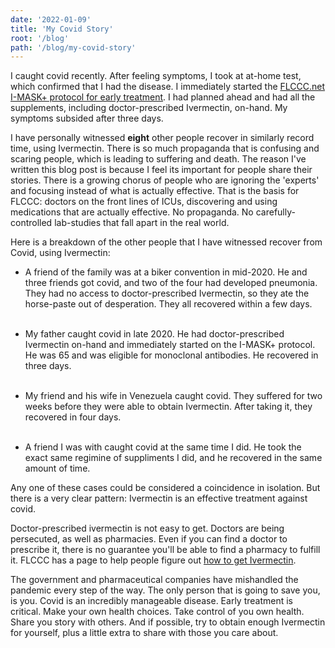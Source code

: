 ```yaml
---
date: '2022-01-09'
title: 'My Covid Story'
root: '/blog'
path: '/blog/my-covid-story'
---
```


I caught covid recently. After feeling symptoms, I took at at-home test, which confirmed that I had the disease. I immediately started the [FLCCC.net I-MASK+ protocol for early treatment](https://covid19criticalcare.com/covid-19-protocols/i-mask-plus-protocol/). I had planned ahead and had all the supplements, including doctor-prescribed Ivermectin, on-hand. My symptoms subsided after three days.

I have personally witnessed **eight** other people recover in similarly record time, using Ivermectin. There is so much propaganda that is confusing and scaring people, which is leading to suffering and death. The reason I've written this blog post is because I feel its important for people share their stories. There is a growing chorus of people who are ignoring the 'experts' and focusing instead of what is actually effective. That is the basis for FLCCC: doctors on the front lines of ICUs, discovering and using medications that are actually effective. No propaganda. No carefully-controlled lab-studies that fall apart in the real world.

Here is a breakdown of the other people that I have witnessed recover from Covid, using Ivermectin:

- A friend of the family was at a biker convention in mid-2020. He and three friends got covid, and two of the four had developed pneumonia. They had no access to doctor-prescribed Ivermectin, so they ate the horse-paste out of desperation. They all recovered within a few days.<br /><br />

- My father caught covid in late 2020. He had doctor-prescribed Ivermectin on-hand and immediately started on the I-MASK+ protocol. He was 65 and was eligible for monoclonal antibodies. He recovered in three days.<br /><br />

- My friend and his wife in Venezuela caught covid. They suffered for two weeks before they were able to obtain Ivermectin. After taking it, they recovered in four days.<br /><br />

- A friend I was with caught covid at the same time I did. He took the exact same regimine of suppliments I did, and he recovered in the same amount of time.

Any one of these cases could be considered a coincidence in isolation. But there is a very clear pattern: Ivermectin is an effective treatment against covid.

Doctor-prescribed ivermectin is not easy to get. Doctors are being persecuted, as well as pharmacies. Even if you can find a doctor to prescribe it, there is no guarantee you'll be able to find a pharmacy to fulfill it. FLCCC has a page to help people figure out [how to get Ivermectin](https://covid19criticalcare.com/pharmacies/).

The government and pharmaceutical companies have mishandled the pandemic every step of the way. The only person that is going to save you, is you. Covid is an incredibly manageable disease. Early treatment is critical. Make your own health choices. Take control of you own health. Share you story with others. And if possible, try to obtain enough Ivermectin for yourself, plus a little extra to share with those you care about.
